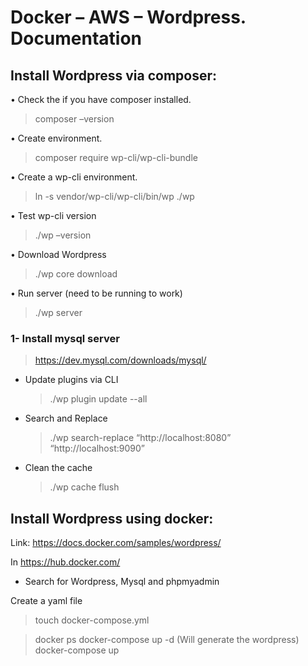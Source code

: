 # Docker – AWS – Wordpress. Documentation

## Install Wordpress via composer:

• Check the if you have composer installed.

> composer –version

• Create environment.

> composer require wp-cli/wp-cli-bundle

• Create a wp-cli environment.

> ln -s vendor/wp-cli/wp-cli/bin/wp ./wp

• Test wp-cli version

> ./wp –version

• Download Wordpress

> ./wp core download

• Run server (need to be running to work)

> ./wp server

### 1- Install mysql server

> https://dev.mysql.com/downloads/mysql/

- Update plugins via CLI

  > ./wp plugin update --all

- Search and Replace

  > ./wp search-replace “http://localhost:8080” “http://localhost:9090”

- Clean the cache
  > ./wp cache flush

## Install Wordpress using docker:

Link: https://docs.docker.com/samples/wordpress/

In https://hub.docker.com/

- Search for Wordpress, Mysql and phpmyadmin

Create a yaml file

> touch docker-compose.yml

> docker ps
> docker-compose up -d (Will generate the wordpress)
> docker-compose up

